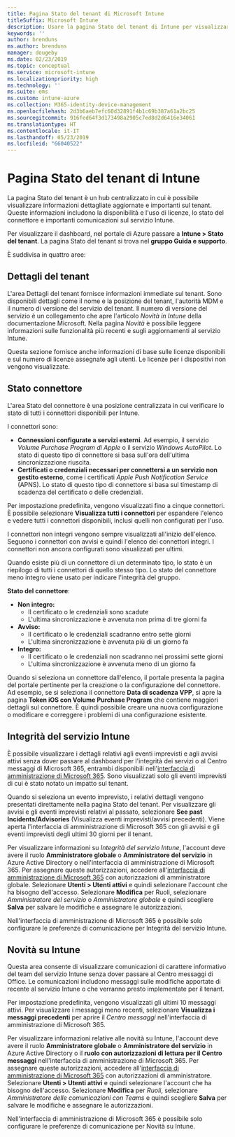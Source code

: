 ```yaml
---
title: Pagina Stato del tenant di Microsoft Intune
titleSuffix: Microsoft Intune
description: Usare la pagina Stato del tenant di Intune per visualizzare dettagli importanti sul tenant senza uscire dal portale di Intune
keywords: ''
author: brenduns
ms.author: brenduns
manager: dougeby
ms.date: 02/23/2019
ms.topic: conceptual
ms.service: microsoft-intune
ms.localizationpriority: high
ms.technology: ''
ms.suite: ems
ms.custom: intune-azure
ms.collection: M365-identity-device-management
ms.openlocfilehash: 2d3b6aeb7efc60d32891f4b1c69b387a61a2bc25
ms.sourcegitcommit: 916fed64f3d173498a2905c7ed8d2d6416e34061
ms.translationtype: HT
ms.contentlocale: it-IT
ms.lasthandoff: 05/23/2019
ms.locfileid: "66040522"
---
```

# <a name="intune-tenant-status-page"></a>Pagina Stato del tenant di Intune
La pagina Stato del tenant è un hub centralizzato in cui è possibile visualizzare informazioni dettagliate aggiornate e importanti sul tenant. Queste informazioni includono la disponibilità e l'uso di licenze, lo stato del connettore e importanti comunicazioni sul servizio Intune.  

Per visualizzare il dashboard, nel portale di Azure passare a **Intune > Stato del tenant**.  La pagina Stato del tenant si trova nel **gruppo Guida e supporto**.  

È suddivisa in quattro aree:

## <a name="tenant-details"></a>Dettagli del tenant
L'area Dettagli del tenant fornisce informazioni immediate sul tenant. Sono disponibili dettagli come il nome e la posizione del tenant, l'autorità MDM e il numero di versione del servizio del tenant. Il numero di versione del servizio è un collegamento che apre l'articolo *Novità in Intune* della documentazione Microsoft. Nella pagina *Novità* è possibile leggere informazioni sulle funzionalità più recenti e sugli aggiornamenti al servizio Intune.  

Questa sezione fornisce anche informazioni di base sulle licenze disponibili e sul numero di licenze assegnate agli utenti. Le licenze per i dispositivi non vengono visualizzate.

## <a name="connector-status"></a>Stato connettore
L'area Stato del connettore è una posizione centralizzata in cui verificare lo stato di tutti i connettori disponibili per Intune.  

I connettori sono:
- **Connessioni configurate a servizi esterni**. Ad esempio, il servizio *Volume Purchase Program di Apple* o il servizio *Windows AutoPilot*.  Lo stato di questo tipo di connettore si basa sull'ora dell'ultima sincronizzazione riuscita.
- **Certificati o credenziali necessari per connettersi a un servizio non gestito esterno**, come i certificati *Apple Push Notification Service* (APNS). Lo stato di questo tipo di connettore si basa sul timestamp di scadenza del certificato o delle credenziali.  

Per impostazione predefinita, vengono visualizzati fino a cinque connettori. È possibile selezionare **Visualizza tutti i connettori** per espandere l'elenco e vedere tutti i connettori disponibili, inclusi quelli non configurati per l'uso.  

I connettori non integri vengono sempre visualizzati all'inizio dell'elenco. Seguono i connettori con avvisi e quindi l'elenco dei connettori integri. I connettori non ancora configurati sono visualizzati per ultimi.

Quando esiste più di un connettore di un determinato tipo, lo stato è un riepilogo di tutti i connettori di quello stesso tipo. Lo stato del connettore meno integro viene usato per indicare l'integrità del gruppo.  

**Stato del connettore**:
- **Non integro:**
    - Il certificato o le credenziali sono scadute
    - L'ultima sincronizzazione è avvenuta non prima di tre giorni fa
- **Avviso:**
    - Il certificato o le credenziali scadranno entro sette giorni
    - L'ultima sincronizzazione è avvenuta più di un giorno fa
- **Integro:**
    - Il certificato o le credenziali non scadranno nei prossimi sette giorni
    - L'ultima sincronizzazione è avvenuta meno di un giorno fa  

Quando si seleziona un connettore dall'elenco, il portale presenta la pagina del portale pertinente per la creazione o la configurazione del connettore.  Ad esempio, se si seleziona il connettore **Data di scadenza VPP**, si apre la pagina **Token iOS con Volume Purchase Program** che contiene maggiori dettagli sul connettore. È quindi possibile creare una nuova configurazione o modificare e correggere i problemi di una configurazione esistente.  

## <a name="intune-service-health"></a>Integrità del servizio Intune  
È possibile visualizzare i dettagli relativi agli eventi imprevisti e agli avvisi attivi senza dover passare al dashboard per l'integrità dei servizi o al Centro messaggi di Microsoft 365, entrambi disponibili nell'[interfaccia di amministrazione di Microsoft 365](https://admin.microsoft.com). Sono visualizzati solo gli eventi imprevisti di cui è stato notato un impatto sul tenant.  

Quando si seleziona un evento imprevisto, i relativi dettagli vengono presentati direttamente nella pagina Stato del tenant. Per visualizzare gli avvisi e gli eventi imprevisti relativi al passato, selezionare **See past Incidents/Advisories** (Visualizza eventi imprevisti/avvisi precedenti). Viene aperta l'interfaccia di amministrazione di Microsoft 365 con gli avvisi e gli eventi imprevisti degli ultimi 30 giorni per il tenant.  

Per visualizzare informazioni su *Integrità del servizio Intune*, l'account deve avere il ruolo **Amministratore globale** o **Amministratore del servizio** in Azure Active Directory o nell'interfaccia di amministrazione di Microsoft 365. Per assegnare queste autorizzazioni, accedere all'[interfaccia di amministrazione di Microsoft 365](https://admin.microsoft.com) con autorizzazioni di amministratore globale. Selezionare **Utenti > Utenti attivi** e quindi selezionare l'account che ha bisogno dell'accesso. Selezionare **Modifica** per Ruoli, selezionare *Amministratore del servizio* o *Amministratore globale* e quindi scegliere **Salva** per salvare le modifiche e assegnare le autorizzazioni.  

Nell'interfaccia di amministrazione di Microsoft 365 è possibile solo configurare le preferenze di comunicazione per Integrità del servizio Intune.

## <a name="intune-news"></a>Novità su Intune  
Questa area consente di visualizzare comunicazioni di carattere informativo del team del servizio Intune senza dover passare al Centro messaggi di Office. Le comunicazioni includono messaggi sulle modifiche apportate di recente al servizio Intune o che verranno presto implementate per il tenant.  

Per impostazione predefinita, vengono visualizzati gli ultimi 10 messaggi attivi. Per visualizzare i messaggi meno recenti, selezionare **Visualizza i messaggi precedenti** per aprire il *Centro messaggi* nell'interfaccia di amministrazione di Microsoft 365.  

Per visualizzare informazioni relative alle novità su Intune, l'account deve avere il ruolo **Amministratore globale** o **Amministratore del servizio** in Azure Active Directory o il **ruolo con autorizzazioni di lettura per il Centro messaggi** nell'interfaccia di amministrazione di Microsoft 365.  Per assegnare queste autorizzazioni, accedere all'[interfaccia di amministrazione di Microsoft 365](https://admin.microsoft.com) con autorizzazioni di amministratore. Selezionare **Utenti > Utenti attivi** e quindi selezionare l'account che ha bisogno dell'accesso. Selezionare **Modifica** per *Ruoli*, selezionare *Amministratore delle comunicazioni con Teams* e quindi scegliere **Salva** per salvare le modifiche e assegnare le autorizzazioni.  

Nell'interfaccia di amministrazione di Microsoft 365 è possibile solo configurare le preferenze di comunicazione per Novità su Intune.
